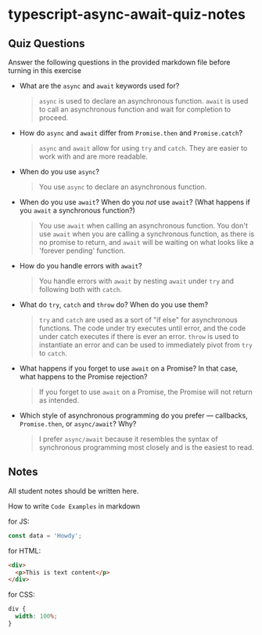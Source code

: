 # typescript-async-await-quiz-notes

## Quiz Questions

Answer the following questions in the provided markdown file before turning in this exercise

- What are the `async` and `await` keywords used for?

  > `async` is used to declare an asynchronous function. `await` is used to call an asynchronous function and wait for completion to proceed.

- How do `async` and `await` differ from `Promise.then` and `Promise.catch`?

  > `async` and `await` allow for using `try` and `catch`. They are easier to work with and are more readable.

- When do you use `async`?

  > You use `async` to declare an asynchronous function.

- When do you use `await`? When do you _not_ use `await`? (What happens if you `await` a synchronous function?)

  > You use `await` when calling an asynchronous function. You don't use `await` when you are calling a synchronous function, as there is no promise to return, and `await` will be waiting on what looks like a 'forever pending' function.

- How do you handle errors with `await`?

  > You handle errors with `await` by nesting `await` under `try` and following both with `catch`.

- What do `try`, `catch` and `throw` do? When do you use them?

  > `try` and `catch` are used as a sort of "if else" for asynchronous functions. The code under try executes until error, and the code under catch executes if there is ever an error. `throw` is used to instantiate an error and can be used to immediately pivot from `try` to `catch`.

- What happens if you forget to use `await` on a Promise? In that case, what happens to the Promise rejection?

  > If you forget to use `await` on a Promise, the Promise will not return as intended.

- Which style of asynchronous programming do you prefer — callbacks, `Promise.then`, or `async/await`? Why?

  > I prefer `async/await` because it resembles the syntax of synchronous programming most closely and is the easiest to read.

## Notes

All student notes should be written here.

How to write `Code Examples` in markdown

for JS:

```javascript
const data = 'Howdy';
```

for HTML:

```html
<div>
  <p>This is text content</p>
</div>
```

for CSS:

```css
div {
  width: 100%;
}
```
